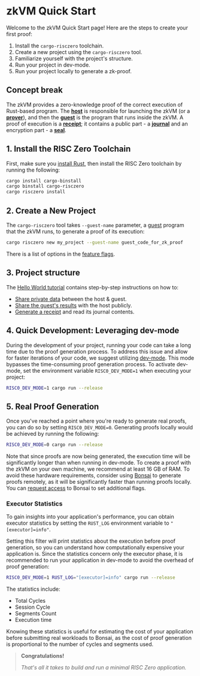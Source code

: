 # zkVM Quick Start

Welcome to the zkVM Quick Start page! Here are the steps to create your first proof:

1. Install the `cargo-risczero` toolchain.
2. Create a new project using the `cargo-risczero` tool.
3. Familiarize yourself with the project's structure.
4. Run your project in dev-mode.
5. Run your project locally to generate a zk-proof.

## Concept break

The zkVM provides a zero-knowledge proof of the correct execution of Rust-based
program. The **[host]** is responsible for launching the zkVM (or a
**[prover]**), and then the **[guest]** is the program that runs inside the
zkVM. A proof of execution is a **[receipt]**; it contains a public part - a
**[journal]** and an encryption part - a **[seal]**.

## 1. Install the RISC Zero Toolchain

First, make sure you [install Rust], then install the RISC Zero toolchain by
running the following:

```bash
cargo install cargo-binstall
cargo binstall cargo-risczero
cargo risczero install
```

## 2. Create a New Project

The `cargo-risczero` tool takes `--guest-name` parameter, a [guest] program that
the zkVM runs, to generate a proof of its execution:

```bash
cargo risczero new my_project --guest-name guest_code_for_zk_proof
```

There is a list of options in the [feature flags].

## 3. Project structure

The [Hello World tutorial][hello-world] contains step-by-step instructions on
how to:

- [Share private data][tutorial-step-2] between the host & guest.
- [Share the guest's results][tutorial-step-3] with the host publicly.
- [Generate a receipt][tutorial-step-4] and read its journal contents.

## 4. Quick Development: Leveraging dev-mode

During the development of your project, running your code can take a long time
due to the proof generation process. To address this issue and allow for faster
iterations of your code, we suggest utilizing [dev-mode]. This mode bypasses the
time-consuming proof generation process. To activate dev-mode, set the
environment variable `RISC0_DEV_MODE=1` when executing your project:

```bash
RISC0_DEV_MODE=1 cargo run --release
```

## 5. Real Proof Generation

Once you've reached a point where you're ready to generate real proofs, you can
do so by setting `RISC0_DEV_MODE=0`. Generating proofs locally would be achieved
by running the following:

```bash
RISC0_DEV_MODE=0 cargo run --release
```

Note that since proofs are now being generated, the execution time will be
significantly longer than when running in dev-mode. To create a proof with the
zkVM on your own machine, we recommend at least 16 GB of RAM. To avoid these
hardware requirements, consider using [Bonsai] to generate proofs remotely, as
it will be significantly faster than running proofs locally. You can [request access] to Bonsai to set additional flags.

### Executor Statistics

To gain insights into your application's performance, you can obtain executor
statistics by setting the `RUST_LOG` environment variable to
`"[executor]=info"`.

Setting this filter will print statistics about the execution before proof
generation, so you can understand how computationally expensive your application
is. Since the statistics concern only the executor phase, it is recommended to
run your application in dev-mode to avoid the overhead of proof generation:

```bash
RISC0_DEV_MODE=1 RUST_LOG="[executor]=info" cargo run --release
```

The statistics include:

- Total Cycles
- Session Cycle
- Segments Count
- Execution time

Knowing these statistics is useful for estimating the cost of your application
before submitting real workloads to Bonsai, as the cost of proof generation is
proportional to the number of cycles and segments used.

> **Congratulations!**
>
> _That's all it takes to build and run a minimal RISC Zero application._

[Bonsai]: ../generating-proofs/remote-proving.md
[dev-mode]: ../generating-proofs/dev-mode.md
[feature flags]: https://github.com/risc0/risc0#feature-flags
[guest]: /terminology#guest-program
[hello-world]: ./tutorials/hello-world.md
[host]: /terminology#host-program
[install Rust]: https://doc.rust-lang.org/cargo/getting-started/installation.html
[journal]: /terminology#journal
[prover]: /terminology#prover
[receipt]: /terminology#receipt
[seal]: /terminology#seal
[tutorial-step-2]: tutorials/hello-world.md#step-2-host-share-private-data-as-input-with-the-guest
[tutorial-step-3]: tutorials/hello-world.md#step-3-guest-read-input-and-commit-output
[tutorial-step-4]: tutorials/hello-world.md#step-4-host-generate-a-receipt-and-read-its-journal-contents
[request access]: https://bonsai.xyz/apply
